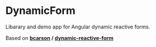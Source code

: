# DynamicForm

Libarary and demo app for Angular dynamic reactive forms.

Based on **[bcarson](https://github.com/bcarson) / [dynamic-reactive-form](https://github.com/bcarson/dynamic-reactive-form)**
